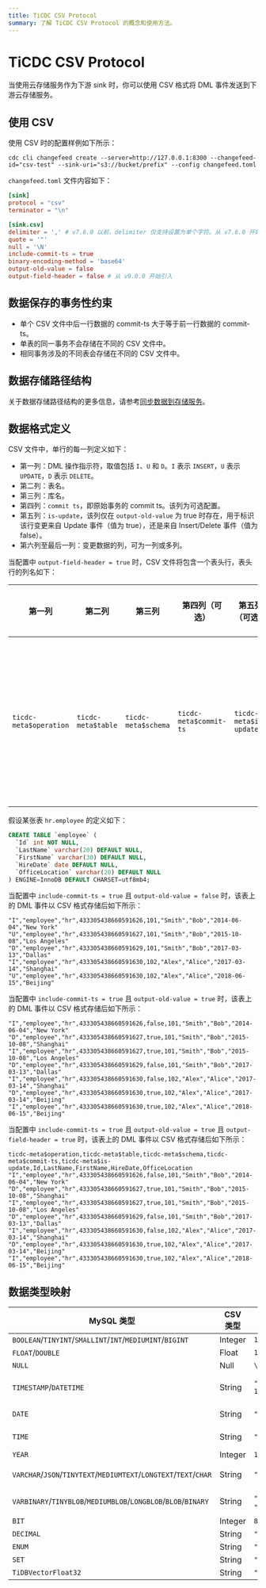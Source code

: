 ```yaml
---
title: TiCDC CSV Protocol
summary: 了解 TiCDC CSV Protocol 的概念和使用方法。
---
```


# TiCDC CSV Protocol

当使用云存储服务作为下游 sink 时，你可以使用 CSV 格式将 DML 事件发送到下游云存储服务。

## 使用 CSV

使用 CSV 时的配置样例如下所示：

```shell
cdc cli changefeed create --server=http://127.0.0.1:8300 --changefeed-id="csv-test" --sink-uri="s3://bucket/prefix" --config changefeed.toml
```

`changefeed.toml` 文件内容如下：

```toml
[sink]
protocol = "csv"
terminator = "\n"

[sink.csv]
delimiter = ',' # v7.6.0 以前，delimiter 仅支持设置为单个字符。从 v7.6.0 开始，支持设置为 1 - 3 个字符，例如 `$^` 或者 `|@|`。
quote = '"'
null = '\N'
include-commit-ts = true
binary-encoding-method = 'base64'
output-old-value = false
output-field-header = false # 从 v9.0.0 开始引入
```

## 数据保存的事务性约束

- 单个 CSV 文件中后一行数据的 commit-ts 大于等于前一行数据的 commit-ts。
- 单表的同一事务不会存储在不同的 CSV 文件中。
- 相同事务涉及的不同表会存储在不同的 CSV 文件中。

## 数据存储路径结构

关于数据存储路径结构的更多信息，请参考[同步数据到存储服务](/ticdc/ticdc-sink-to-cloud-storage.md#存储路径组织结构)。

## 数据格式定义

CSV 文件中，单行的每一列定义如下：

- 第一列：DML 操作指示符，取值包括 `I`、`U` 和 `D`。`I` 表示 `INSERT`，`U` 表示 `UPDATE`，`D` 表示 `DELETE`。
- 第二列：表名。
- 第三列：库名。
- 第四列：`commit ts`，即原始事务的 commit ts。该列为可选配置。
- 第五列：`is-update`，该列仅在 `output-old-value` 为 true 时存在，用于标识该行变更来自 Update 事件（值为 true），还是来自 Insert/Delete 事件（值为 false）。
- 第六列至最后一列：变更数据的列，可为一列或多列。

当配置中 `output-field-header = true` 时，CSV 文件将包含一个表头行，表头行的列名如下：

| 第一列 | 第二列 | 第三列 | 第四列（可选） | 第五列（可选） | 第六列 | ... | 最后一列 |
| --- | --- | --- | --- | --- | --- | --- | --- |
| `ticdc-meta$operation` | `ticdc-meta$table` | `ticdc-meta$schema` | `ticdc-meta$commit-ts` | `ticdc-meta$is-update` | 涉及数据变更的第一列的列名 | ... | 涉及数据变更的最后一列的列名 |

假设某张表 `hr.employee` 的定义如下：

```sql
CREATE TABLE `employee` (
  `Id` int NOT NULL,
  `LastName` varchar(20) DEFAULT NULL,
  `FirstName` varchar(30) DEFAULT NULL,
  `HireDate` date DEFAULT NULL,
  `OfficeLocation` varchar(20) DEFAULT NULL
) ENGINE=InnoDB DEFAULT CHARSET=utf8mb4;
```

当配置中 `include-commit-ts = true` 且 `output-old-value = false` 时，该表上的 DML 事件以 CSV 格式存储后如下所示：

```
"I","employee","hr",433305438660591626,101,"Smith","Bob","2014-06-04","New York"
"U","employee","hr",433305438660591627,101,"Smith","Bob","2015-10-08","Los Angeles"
"D","employee","hr",433305438660591629,101,"Smith","Bob","2017-03-13","Dallas"
"I","employee","hr",433305438660591630,102,"Alex","Alice","2017-03-14","Shanghai"
"U","employee","hr",433305438660591630,102,"Alex","Alice","2018-06-15","Beijing"
```

当配置中 `include-commit-ts = true` 且 `output-old-value = true` 时，该表上的 DML 事件以 CSV 格式存储后如下所示：

```
"I","employee","hr",433305438660591626,false,101,"Smith","Bob","2014-06-04","New York"
"D","employee","hr",433305438660591627,true,101,"Smith","Bob","2015-10-08","Shanghai"
"I","employee","hr",433305438660591627,true,101,"Smith","Bob","2015-10-08","Los Angeles"
"D","employee","hr",433305438660591629,false,101,"Smith","Bob","2017-03-13","Dallas"
"I","employee","hr",433305438660591630,false,102,"Alex","Alice","2017-03-14","Shanghai"
"D","employee","hr",433305438660591630,true,102,"Alex","Alice","2017-03-14","Beijing"
"I","employee","hr",433305438660591630,true,102,"Alex","Alice","2018-06-15","Beijing"
```

当配置中 `include-commit-ts = true` 且 `output-old-value = true` 且 `output-field-header = true` 时，该表上的 DML 事件以 CSV 格式存储后如下所示：

```csv
ticdc-meta$operation,ticdc-meta$table,ticdc-meta$schema,ticdc-meta$commit-ts,ticdc-meta$is-update,Id,LastName,FirstName,HireDate,OfficeLocation
"I","employee","hr",433305438660591626,false,101,"Smith","Bob","2014-06-04","New York"
"D","employee","hr",433305438660591627,true,101,"Smith","Bob","2015-10-08","Shanghai"
"I","employee","hr",433305438660591627,true,101,"Smith","Bob","2015-10-08","Los Angeles"
"D","employee","hr",433305438660591629,false,101,"Smith","Bob","2017-03-13","Dallas"
"I","employee","hr",433305438660591630,false,102,"Alex","Alice","2017-03-14","Shanghai"
"D","employee","hr",433305438660591630,true,102,"Alex","Alice","2017-03-14","Beijing"
"I","employee","hr",433305438660591630,true,102,"Alex","Alice","2018-06-15","Beijing"
```

## 数据类型映射

| MySQL 类型                                                          | CSV 类型  | 示例                             | 描述                            |
|-------------------------------------------------------------------|---------|--------------------------------|-------------------------------|
| `BOOLEAN`/`TINYINT`/`SMALLINT`/`INT`/`MEDIUMINT`/`BIGINT`         | Integer | `123`                          | -                             |
| `FLOAT`/`DOUBLE`                                                  | Float   | `153.123`                      | -                             |
| `NULL`                                                            | Null    | `\N`                           | -                             |
| `TIMESTAMP`/`DATETIME`                                            | String  | `"1973-12-30 15:30:00.123456"` | 格式：`yyyy-MM-dd HH:mm:ss.%06d` |
| `DATE`                                                            | String  | `"2000-01-01"`                 | 格式：`yyyy-MM-dd`               |
| `TIME`                                                            | String  | `"23:59:59"`                   | 格式：`HH:mm:ss`                 |
| `YEAR`                                                            | Integer | `1970`                         | -                             |
| `VARCHAR`/`JSON`/`TINYTEXT`/`MEDIUMTEXT`/`LONGTEXT`/`TEXT`/`CHAR` | String  | `"test"`                       | 以 UTF-8 编码输出                  |
| `VARBINARY`/`TINYBLOB`/`MEDIUMBLOB`/`LONGBLOB`/`BLOB`/`BINARY`    | String  | `"6Zi/5pav"` 或 `"e998bfe696af"`         | 以 Base64 或 Hex 编码输出                 |
| `BIT`                                                             | Integer | `81`                           | -                             |
| `DECIMAL`                                                         | String  | `"129012.1230000"`             | -                             |
| `ENUM`                                                            | String  | `"a"`                          | -                             |
| `SET`                                                             | String  | `"a,b"`                        | -                             |
| `TiDBVectorFloat32`                                               | String  | `"[1.23, -0.4]"`               | -                             |

